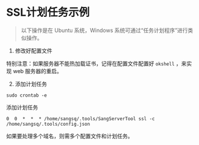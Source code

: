 # SSL计划任务示例

> 以下操作是在 Ubuntu 系统，Windows 系统可通过“任务计划程序”进行类似操作。

1. 修改好配置文件 

特别注意：如果服务器不能热加载证书，记得在配置文件配置好 `okshell` ，来实现 web 服务器的重启。 

2. 添加计划任务

```
sudo crontab -e
```

 添加计划任务

```
0  0  *  *  * /home/sangsq/.tools/SangServerTool ssl -c /home/sangsq/.tools/config.json
```

如果要处理多个域名，则需多个配置文件和计划任务。